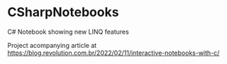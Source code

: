 # CSharpNotebooks
C# Notebook showing new LINQ features

Project acompanying article at https://blog.revolution.com.br/2022/02/11/interactive-notebooks-with-c/

